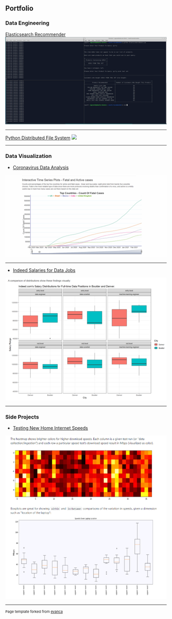 ## Portfolio


### Data Engineering

[Elasticsearch Recommender](https://github.com/BigBangData/ElasticsearchRecommender/blob/master/README.md)
<img src="images/elasticsearch_recommender.gif?raw=true"/>

---
[Python Distributed File System](https://github.com/BigBangData/PythonDFS/blob/master/README.md)
<img src="images/PythonDFSdemo.gif?raw=true"/>

---

### Data Visualization

- [Coronavirus Data Analysis](https://rpubs.com/BigBangData/Coronavirus)
<img src="images/interactiveplots.gif?raw=true"/>

---

- [Indeed Salaries for Data Jobs](https://rpubs.com/BigBangData/557787)
<img src="images/IndeedSalaries.PNG"/>

---

### Side Projects

- [Testing New Home Internet Speeds](https://github.com/BigBangData/Speedtest/blob/speed/README.md)
<img src="images/speedtest_viz.png"/>


---
<p style="font-size:11px">Page template forked from <a href="https://github.com/evanca/quick-portfolio">evanca</a></p>
<!-- Remove above link if you don't want to attibute -->